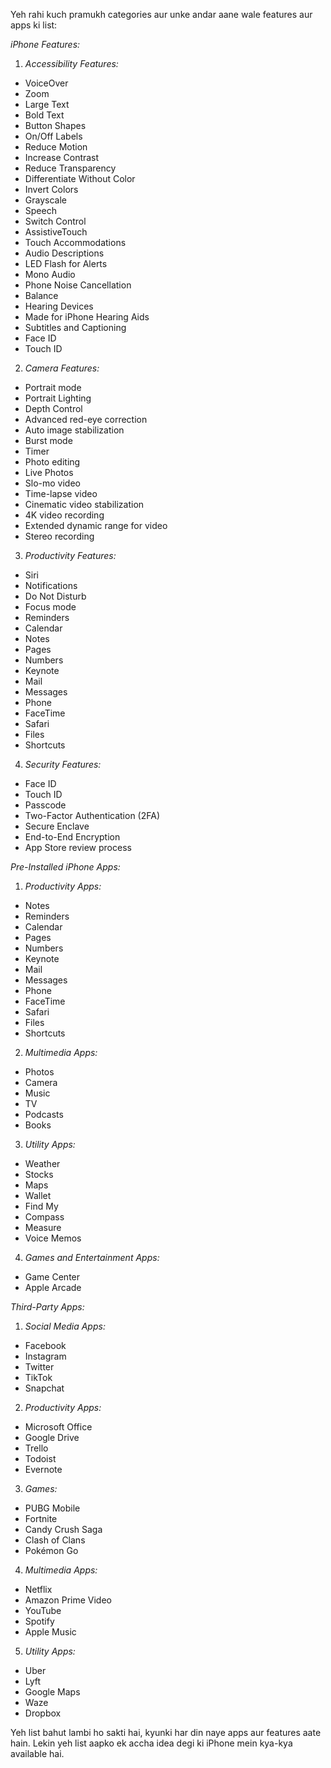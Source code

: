 Yeh rahi kuch pramukh categories aur unke andar aane wale features aur apps ki list:

*iPhone Features:*

1. *Accessibility Features:*
- VoiceOver
- Zoom
- Large Text
- Bold Text
- Button Shapes
- On/Off Labels
- Reduce Motion
- Increase Contrast
- Reduce Transparency
- Differentiate Without Color
- Invert Colors
- Grayscale
- Speech
- Switch Control
- AssistiveTouch
- Touch Accommodations
- Audio Descriptions
- LED Flash for Alerts
- Mono Audio
- Phone Noise Cancellation
- Balance
- Hearing Devices
- Made for iPhone Hearing Aids
- Subtitles and Captioning
- Face ID
- Touch ID
2. *Camera Features:*
- Portrait mode
- Portrait Lighting
- Depth Control
- Advanced red-eye correction
- Auto image stabilization
- Burst mode
- Timer
- Photo editing
- Live Photos
- Slo-mo video
- Time-lapse video
- Cinematic video stabilization
- 4K video recording
- Extended dynamic range for video
- Stereo recording
3. *Productivity Features:*
- Siri
- Notifications
- Do Not Disturb
- Focus mode
- Reminders
- Calendar
- Notes
- Pages
- Numbers
- Keynote
- Mail
- Messages
- Phone
- FaceTime
- Safari
- Files
- Shortcuts
4. *Security Features:*
- Face ID
- Touch ID
- Passcode
- Two-Factor Authentication (2FA)
- Secure Enclave
- End-to-End Encryption
- App Store review process

*Pre-Installed iPhone Apps:*

1. *Productivity Apps:*
- Notes
- Reminders
- Calendar
- Pages
- Numbers
- Keynote
- Mail
- Messages
- Phone
- FaceTime
- Safari
- Files
- Shortcuts
2. *Multimedia Apps:*
- Photos
- Camera
- Music
- TV
- Podcasts
- Books
3. *Utility Apps:*
- Weather
- Stocks
- Maps
- Wallet
- Find My
- Compass
- Measure
- Voice Memos
4. *Games and Entertainment Apps:*
- Game Center
- Apple Arcade

*Third-Party Apps:*

1. *Social Media Apps:*
- Facebook
- Instagram
- Twitter
- TikTok
- Snapchat
2. *Productivity Apps:*
- Microsoft Office
- Google Drive
- Trello
- Todoist
- Evernote
3. *Games:*
- PUBG Mobile
- Fortnite
- Candy Crush Saga
- Clash of Clans
- Pokémon Go
4. *Multimedia Apps:*
- Netflix
- Amazon Prime Video
- YouTube
- Spotify
- Apple Music
5. *Utility Apps:*
- Uber
- Lyft
- Google Maps
- Waze
- Dropbox

Yeh list bahut lambi ho sakti hai, kyunki har din naye apps aur features aate hain. Lekin yeh list aapko ek accha idea degi ki iPhone mein kya-kya available hai.
